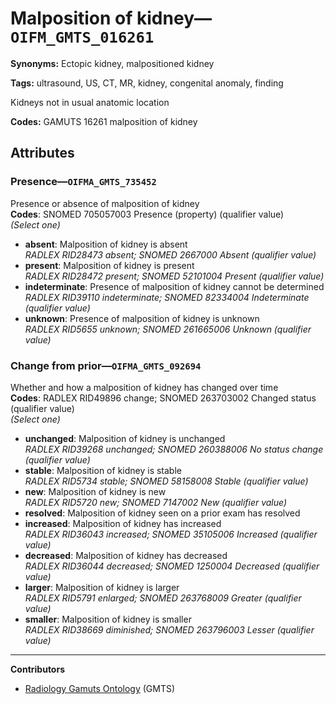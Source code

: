 # Malposition of kidney—`OIFM_GMTS_016261`

**Synonyms:** Ectopic kidney, malpositioned kidney

**Tags:** ultrasound, US, CT, MR, kidney, congenital anomaly, finding

Kidneys not in usual anatomic location

**Codes:** GAMUTS 16261 malposition of kidney

## Attributes

### Presence—`OIFMA_GMTS_735452`

Presence or absence of malposition of kidney  
**Codes**: SNOMED 705057003 Presence (property) (qualifier value)  
*(Select one)*

- **absent**: Malposition of kidney is absent  
_RADLEX RID28473 absent; SNOMED 2667000 Absent (qualifier value)_
- **present**: Malposition of kidney is present  
_RADLEX RID28472 present; SNOMED 52101004 Present (qualifier value)_
- **indeterminate**: Presence of malposition of kidney cannot be determined  
_RADLEX RID39110 indeterminate; SNOMED 82334004 Indeterminate (qualifier value)_
- **unknown**: Presence of malposition of kidney is unknown  
_RADLEX RID5655 unknown; SNOMED 261665006 Unknown (qualifier value)_

### Change from prior—`OIFMA_GMTS_092694`

Whether and how a malposition of kidney has changed over time  
**Codes**: RADLEX RID49896 change; SNOMED 263703002 Changed status (qualifier value)  
*(Select one)*

- **unchanged**: Malposition of kidney is unchanged  
_RADLEX RID39268 unchanged; SNOMED 260388006 No status change (qualifier value)_
- **stable**: Malposition of kidney is stable  
_RADLEX RID5734 stable; SNOMED 58158008 Stable (qualifier value)_
- **new**: Malposition of kidney is new  
_RADLEX RID5720 new; SNOMED 7147002 New (qualifier value)_
- **resolved**: Malposition of kidney seen on a prior exam has resolved  
- **increased**: Malposition of kidney has increased  
_RADLEX RID36043 increased; SNOMED 35105006 Increased (qualifier value)_
- **decreased**: Malposition of kidney has decreased  
_RADLEX RID36044 decreased; SNOMED 1250004 Decreased (qualifier value)_
- **larger**: Malposition of kidney is larger  
_RADLEX RID5791 enlarged; SNOMED 263768009 Greater (qualifier value)_
- **smaller**: Malposition of kidney is smaller  
_RADLEX RID38669 diminished; SNOMED 263796003 Lesser (qualifier value)_

---

**Contributors**

- [Radiology Gamuts Ontology](https://gamuts.net/) (GMTS)
